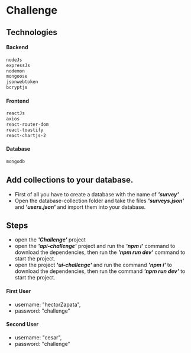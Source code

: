 # Challenge
## Technologies
#### Backend
```sh
nodeJs
expressJs
nodemon
mongoose
jsonwebtoken
bcryptjs
```
#### Frontend
```sh
reactJs
axios
react-router-dom
react-toastify
react-chartjs-2
```
#### Database
```sh
mongodb
```

## Add collections to your database.
- First of all you have to create a database with the name of ***'survey'***
- Open the database-collection folder and take the files ***'surveys.json'*** and ***'users.json'*** and import them into your database.

## Steps
 - open the ***'Challenge'*** project
 - open the ***'api-challenge'*** project and run the ***'npm i'*** command to download the dependencies, then run the ***'npm run dev'*** command to start the project.
 - open the project ***'ui-challenge'*** and run the command ***'npm i'*** to download the dependencies, then run the command ***'npm run dev'*** to start the project.

#### First User
- username: "hectorZapata",
- password: "challenge"
#### Second User
- username: "cesar",
- password: "challenge"